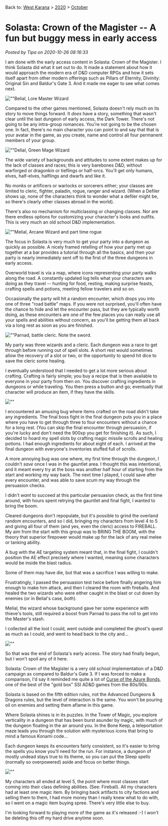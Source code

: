 Back to: [West Karana](/posts/westkarana.md) > [2020](/posts/2020/westkarana.md) > [October](./westkarana.md)
# Solasta: Crown of the Magister -- A fun but buggy mess in early access

*Posted by Tipa on 2020-10-26 08:16:33*


I am done with the early access content in Solasta: Crown of the Magister. I think Solasta did what it set out to do. It made a statement about how it would approach the modern era of D&D computer RPGs and how it sets itself apart from other modern offerings such as Pillars of Eternity, Divinity: Original Sin and Baldur's Gate 3. And it made me eager to see what comes next.



![\"\"](\"https://chasingdings.com/wp-content/uploads/2020/10/20201026070823_1-1024x576.jpg\")Belial, Lore Master Wizard

Compared to the other games mentioned, Solasta doesn't rely much on its story to move things forward. It *does* have a story, something that wasn't clear until the last dungeon of early access, the Dark Tower. There's not going to be any intra-group romances. You're not going to be the chosen one. In fact, there's no main character you can point to and say that that is your avatar in the game, as you create, name and control all four permanent members of your group.



![\"\"](\"https://chasingdings.com/wp-content/uploads/2020/10/20201026070833_1-1024x576.jpg\")Delial, Green Mage Wizard

The wide variety of backgrounds and attitudes to some extent makes up for the lack of classes and races; this is very barebones D&D, without warforged or dragonkin or tieflings or half-orcs. You'll get only humans, elves, half-elves, halflings and dwarfs and like it.



No monks or artificers or warlocks or sorcerers either; your classes are limited to cleric, fighter, paladin, rogue, ranger and wizard. (When a Defiler shows up, none of the characters think to wonder what a defiler might be, so there's clearly other classes abroad in the world).



There's also no mechanism for multiclassing or changing classes. Nor are there endless options for customizing your character's looks and outfits. This is very much an old school D&D implementation.



![\"\"](\"https://chasingdings.com/wp-content/uploads/2020/10/20201026070842_1-1024x576.jpg\")Melial, Arcane Wizard and part time rogue

The focus in Solasta is very much to get your party into a dungeon as quickly as possible. A nicely framed retelling of how your party met up together at a bar provides a tutorial through all the basics, and then your party is nearly immediately sent off to the first of the three dungeons in early access.



Overworld travel is via a map, where icons representing your party walks along the road. A constantly updated log tells what your characters are doing as they travel -- hunting for food, resting, making surprise feasts, crafting spells and potions, meeting fellow travelers and so on.



Occasionally the party will hit a random encounter, which drops you into one of three \"road battle\" maps. If you were not surprised, you'll often have the chance to hide and let the encounter pass, but they are typically worth doing, as these encounters are one of the few places you can really use all your spells and abilities without concern, as you'll be getting them all back via a long rest as soon as you are finished.



![\"\"](\"https://chasingdings.com/wp-content/uploads/2020/10/20201026070849_1-1024x576.jpg\")Parnad, battle cleric. Note the sword.

My party was three wizards and a cleric. Each dungeon was a race to get through before running out of spell slots. A short rest would sometimes allow the recovery of a slot or two, or the opportunity to spend hit dice to save the cleric some healing.



I eventually understood that I needed to get a lot more serious about crafting. Crafting is fairly simple; you buy a recipe that is then available to everyone in your party from then on. You discover crafting ingredients in dungeons or while traveling. You then press a button and go; eventually that character will produce an item, if they have the skills.



![\"\"](\"https://chasingdings.com/wp-content/uploads/2020/10/20201026071027_1-1024x576.jpg\")

I encountered an amusing bug where items crafted on the road didn't take any ingredients. The final boss fight in the final dungeon puts you in a place where you have to get through three to four encounters without a chance for a long rest. (You can skip the final encounter through persuasion, if you're lucky and don't need the 900xp you get for finishing it). As such, I decided to hoard my spell slots by crafting magic missile scrolls and healing potions. I had enough ingredients for about eight of each. I arrived at the final dungeon with everyone's inventories stuffed full of scrolls.



A more annoying bug was one where, my first time through the dungeon, I couldn't *save* once I was in the gauntlet area. I thought this was intentional, and it meant every try at the boss was another half hour of starting from the start and working my way back. The next time I played, I could save after every encounter, and was able to save scum my way through the persuasion checks.





I didn't *want* to succeed at this particular persuasion check, as the first time around, with hours spent retrying the gauntlet and final fight, I wanted to bring the boom.



Cleared dungeons don't repopulate, but it's possible to grind the overland random encounters, and so I did, bringing my characters from level 4 to 5 and giving all four of them (and yes, even the cleric) access to FIREBALL. My aim from the start with this group was to BRING THE BOOM, with the theory that superior firepower would make up for the lack of any real melee or tanking ability.



A bug with the AE targeting system meant that, in the final fight, I couldn't position the AE effect precisely where I wanted, meaning some characters would be inside the blast radius.



Some of them may have die, but that was a sacrifice I was willing to make.



Frustratingly, I passed the persuasion test twice before finally angering him enough to make him attack, and then I cleared the room with fireballs. And healed the two wizards who were either caught in the blast or cut down by enemies (or in Belial's case, *both*).



Melial, the wizard whose background gave her some experience with thieve's tools, still required a boost from Parnad to pass the roll to get into the Master's stash.



I collected all the loot I could, went outside and completed the ghost's quest as much as I could, and went to head back to the city and...



![\"\"](\"https://chasingdings.com/wp-content/uploads/2020/10/20201025213519_1-1024x576.jpg\")

So that was the end of Solasta's early access. The story had finally begun, but I won't spoil any of it here.



Solasta: Crown of the Magister is a very old school implementation of a D&D campaign as compared to Baldur's Gate 3. If I was forced to make a comparison, I'd say it reminded me quite a lot of [Curse of the Azure Bonds](\"https://en.wikipedia.org/wiki/Curse_of_the_Azure_Bonds\"), one of the best of the \"gold box\" SSI AD&D games from the 80s/90s.



Solasta is based on the fifth edition rules, not the Advanced Dungeons & Dragons rules, but the level of interaction is the same. You won't be pouring oil on enemies and setting them aflame in this game.



Where Solasta shines is in its puzzles. In the Tower of Magic, you explore verticality in a dungeon that has been burst asunder by magic, with much of the dungeon floating in the air around you. In the Bone Keep, a teleportation maze leads you through the solution with mysterious icons that bring to mind a famous Konami code...



Each dungeon keeps its encounters fairly consistent, so it's easier to bring the spells you know you'll need for the run. For instance, a dungeon of mostly undead stays true to its theme, so you can put the Sleep spells (normally so overpowered) aside and focus on better things.



![\"\"](\"https://chasingdings.com/wp-content/uploads/2020/10/20201025095842_1-1024x576.jpg\")

My characters all ended at level 5, the point where most classes start coming into their class defining abilities. (See: Fireball). All my characters had at least one magic item. By bringing back artifacts to city factions and selling them to them, I had more money than I really knew what to do with, so I went on a magic item buying spree. There's very little else to buy.



I'm looking forward to playing more of the game as it's released :-) I won't be deleting this off my hard drive anytime soon.





